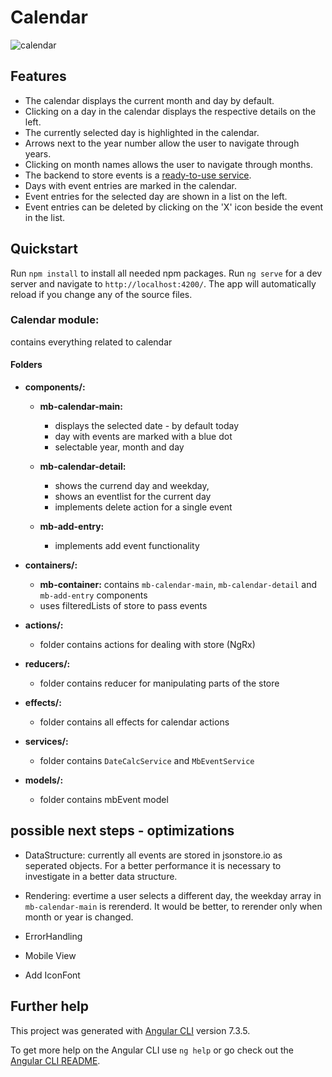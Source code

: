 # Calendar
![calendar](https://user-images.githubusercontent.com/6280553/54088213-e84dab80-435b-11e9-8427-b51d5f1447b0.png)

## Features
- The calendar displays the current month and day by default.
- Clicking on a day in the calendar displays the respective details on the left.
- The currently selected day is highlighted in the calendar.
- Arrows next to the year number allow the user to navigate through years.
- Clicking on month names allows the user to navigate through months.
- The backend to store events is a [ready-to-use service](https://www.jsonstore.io/).
- Days with event entries are marked in the calendar.
- Event entries for the selected day are shown in a list on the left.
- Event entries can be deleted by clicking on the 'X' icon beside the event in the list.

 
## Quickstart
Run `npm install` to install all needed npm packages. 
Run `ng serve` for a dev server and navigate to `http://localhost:4200/`. The app will automatically reload if you change any of the source files.


### Calendar module: 
contains everything related to calendar
 
 #### Folders
- __components/:__ 
    - __mb-calendar-main:__
        - displays the selected date - by default today
        - day with events are marked with a blue dot
        - selectable year, month and day
  
    - __mb-calendar-detail:__ 
        - shows the currend day and weekday,
        - shows an eventlist for the current day 
        - implements delete action for a single event

    - __mb-add-entry:__
        - implements add event functionality 

- __containers/:__  
    - __mb-container:__
    contains `mb-calendar-main`, `mb-calendar-detail` and `mb-add-entry` components
    - uses filteredLists of store to pass events

- __actions/:__ 
    - folder contains actions for dealing with store (NgRx)

- __reducers/:__
    - folder contains reducer for manipulating parts of the store

- __effects/:__ 
    - folder contains all effects for calendar actions

- __services/:__ 
    - folder contains `DateCalcService` and `MbEventService`

- __models/:__ 
    - folder contains mbEvent model 


## possible next steps - optimizations

- DataStructure:
currently all events are stored in jsonstore.io as seperated objects. 
For a better performance it is necessary to investigate in a better data structure.

- Rendering:
evertime a user selects a different day, the weekday array in `mb-calendar-main` is rerenderd. It would be better, to rerender only when month or year is changed.

- ErrorHandling
- Mobile View
- Add IconFont


## Further help

This project was generated with [Angular CLI](https://github.com/angular/angular-cli) version 7.3.5.

To get more help on the Angular CLI use `ng help` or go check out the [Angular CLI README](https://github.com/angular/angular-cli/blob/master/README.md).
